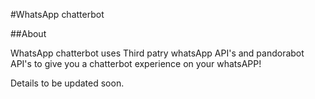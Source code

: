 #WhatsApp chatterbot

##About

WhatsApp chatterbot uses Third patry whatsApp API's and pandorabot API's to give you a chatterbot experience on your whatsAPP!

Details to be updated soon.
